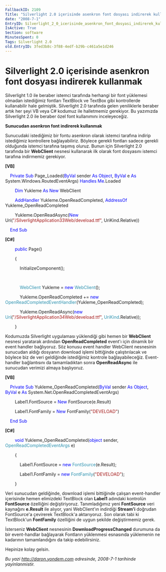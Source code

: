 ```yaml
---
FallbackID: 2109
Title: "Silverlight 2.0 içerisinde asenkron font dosyası indirerek kullanmak"
date: "2008-7-1"
EntryID: Silverlight_2_0_icerisinde_asenkron_font_dosyasi_indirerek_kullanmak
IsActive: True
Section: software
MinutesSpent: 0
Tags: Silverlight 2.0
old.EntryID: 3fed3b8c-3f88-4edf-b29b-c461a5e1d246
---
```

# Silverlight 2.0 içerisinde asenkron font dosyası indirerek kullanmak
Silverlight 1.0 ile beraber istemci tarafında herhangi bir font
yüklemesi olmadan istediğimiz fontları TextBlock ve TextBox gibi
kontrollerde kullanabilir hale gelmiştik. Silverlight 2.0 tarafında
gelen yeniliklerle beraber artık her şeyi VB veya C\# kodumuz ile
halletmemiz gerekiyor. Bu yazımızda Silverlight 2.0 ile beraber özel
font kullanımını inceleyeceğiz.

**Sunucudan asenkron font indirerek kullanmak**

Sunucudaki istediğimiz bir fontu asenkron olarak istemci tarafına
indirip istediğimiz kontrollere bağlayabiliriz. Böylece gerekli fontları
sadece gerekli olduğunda istemci tarafına taşımış oluruz. Bunun için
Silverlight 2.0 tarafında bir **WebClient** nesnesi kullanarak ilk
olarak font dosyasını istemci tarafına indirmemiz gerekiyor.

**[VB]**

    <span style="color: blue;">Private</span> <span
style="color: blue;">Sub</span> Page\_Loaded(<span
style="color: blue;">ByVal</span> sender <span
style="color: blue;">As</span> <span style="color: blue;">Object</span>,
<span style="color: blue;">ByVal</span> e <span
style="color: blue;">As</span> System.Windows.RoutedEventArgs) <span
style="color: blue;">Handles</span> <span
style="color: blue;">Me</span>.Loaded

        <span style="color: blue;">Dim</span> Yukleme <span
style="color: blue;">As</span> <span style="color: blue;">New</span>
WebClient

        <span style="color: blue;">AddHandler</span>
Yukleme.OpenReadCompleted, <span style="color: blue;">AddressOf</span>
Yukleme\_OpenReadCompleted

        Yukleme.OpenReadAsync(<span style="color: blue;">New</span>
Uri(<span
style="color: #a31515;">"/SilverlightApplication33Web/deveload.ttf"</span>,
UriKind.Relative))

    <span style="color: blue;">End</span> <span
style="color: blue;">Sub</span>

**[C\#]**

        <span style="color: blue;">public</span> Page()

        {

            InitializeComponent();

 

            <span style="color: #2b91af;">WebClient</span> Yukleme =
<span style="color: blue;">new</span> <span
style="color: #2b91af;">WebClient</span>();

            Yukleme.OpenReadCompleted += <span
style="color: blue;">new</span> <span
style="color: #2b91af;">OpenReadCompletedEventHandler</span>(Yukleme\_OpenReadCompleted);

            Yukleme.OpenReadAsync(<span style="color: blue;">new</span>
<span style="color: #2b91af;">Uri</span>(<span
style="color: #a31515;">"/SilverlightApplication34Web/deveload.ttf"</span>,
<span style="color: #2b91af;">UriKind</span>.Relative));

        }

Kodumuzda Silverlight uygulaması yüklendiği gibi hemen bir **WebClient**
nesnesi yaratarak ardından **OpenReadCompleted** event'ı için dinamik
bir event handler bağlıyoruz. Söz konusu event handler WebClient
nesnesinin sunucudan aldığı dosyanın download işlemi bittiğinde
çalıştırılacak ve böylece biz de veri geldiğinde istediğimiz kontrole
bağlayabileceğiz. Event-handler bağlantısını da tamamladıktan sonra
**OpenReadAsync** ile sunucudan verimizi almaya başlıyoruz.

**[VB]**

    <span style="color: blue;">Private</span> <span
style="color: blue;">Sub</span> Yukleme\_OpenReadCompleted(<span
style="color: blue;">ByVal</span> sender <span
style="color: blue;">As</span> <span style="color: blue;">Object</span>,
<span style="color: blue;">ByVal</span> e <span
style="color: blue;">As</span> System.Net.OpenReadCompletedEventArgs)

        Label1.FontSource = <span style="color: blue;">New</span>
FontSource(e.Result)

        Label1.FontFamily = <span style="color: blue;">New</span>
FontFamily(<span style="color: #a31515;">"DEVELOAD"</span>)

    <span style="color: blue;">End</span> <span
style="color: blue;">Sub</span>

**[C\#]**

        <span style="color: blue;">void</span>
Yukleme\_OpenReadCompleted(<span style="color: blue;">object</span>
sender, <span style="color: #2b91af;">OpenReadCompletedEventArgs</span>
e)

        {

            Label1.FontSource = <span style="color: blue;">new</span>
<span style="color: #2b91af;">FontSource</span>(e.Result);

            Label1.FontFamily = <span style="color: blue;">new</span>
<span style="color: #2b91af;">FontFamily</span>(<span
style="color: #a31515;">"DEVELOAD"</span>);

        }

Veri sunucudan geldiğinde, download işlemi bittiğinde çalışan
event-handler içerisinde hemen elimizdeki TextBlock olan **Label1**
adındaki kontrolün **FontSource** özelliğini değiştiriyoruz.
Tanımladığımız yeni **FontSource** veri kaynağını **e.Result** ile
alıyor, yani WebClient'ın indirdiği **Stream'i** doğrudan FontSource'a
çevirerek TextBlock'a aktarıyoruz. Son olarak tabi ki TextBlock'un
**FontFamily** özelliğini de uygun şekilde değiştirmemiz gerek.

İsterseniz **WebClient** nesnesinin **DownloadProgressChanged** durumuna
da bir event-handlar bağlayarak Fontların yüklenmesi esnasında
yüklemenin ne kadarının tamamlandığını da takip edebilirsiniz.

Hepinize kolay gelsin.



*Bu yazi http://daron.yondem.com adresinde, 2008-7-1 tarihinde yayinlanmistir.*
